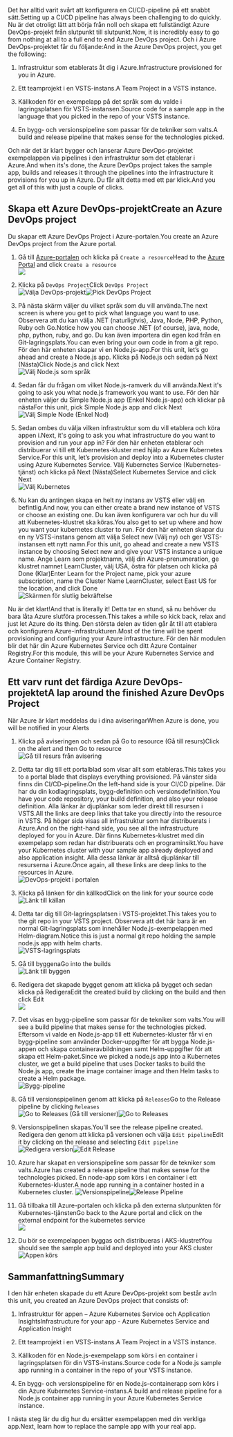 <span data-ttu-id="62361-101">Det har alltid varit svårt att konfigurera en CI/CD-pipeline på ett snabbt sätt.</span><span class="sxs-lookup"><span data-stu-id="62361-101">Setting up a CI/CD pipeline has always been challenging to do quickly.</span></span> <span data-ttu-id="62361-102">Nu är det otroligt lätt att börja från noll och skapa ett fullständigt Azure DevOps-projekt från slutpunkt till slutpunkt.</span><span class="sxs-lookup"><span data-stu-id="62361-102">Now, it is incredibly easy to go from nothing at all to a full end to end Azure DevOps project.</span></span> <span data-ttu-id="62361-103">Och i Azure DevOps-projektet får du följande:</span><span class="sxs-lookup"><span data-stu-id="62361-103">And in the Azure DevOps project, you get the following:</span></span>

1. <span data-ttu-id="62361-104">Infrastruktur som etablerats åt dig i Azure.</span><span class="sxs-lookup"><span data-stu-id="62361-104">Infrastructure provisioned for you in Azure.</span></span>

2. <span data-ttu-id="62361-105">Ett teamprojekt i en VSTS-instans.</span><span class="sxs-lookup"><span data-stu-id="62361-105">A Team Project in a VSTS instance.</span></span>

3. <span data-ttu-id="62361-106">Källkoden för en exempelapp på det språk som du valde i lagringsplatsen för VSTS-instansen.</span><span class="sxs-lookup"><span data-stu-id="62361-106">Source code for a sample app in the language that you picked in the repo of your VSTS instance.</span></span>

4. <span data-ttu-id="62361-107">En bygg- och versionspipeline som passar för de tekniker som valts.</span><span class="sxs-lookup"><span data-stu-id="62361-107">A build and release pipeline that makes sense for the technologies picked.</span></span>

<span data-ttu-id="62361-108">Och när det är klart bygger och lanserar Azure DevOps-projektet exempelappen via pipelines i den infrastruktur som det etablerar i Azure.</span><span class="sxs-lookup"><span data-stu-id="62361-108">And when its's done, the Azure DevOps project takes the sample app, builds and releases it through the pipelines into the infrastructure it provisions for you up in Azure.</span></span> <span data-ttu-id="62361-109">Du får allt detta med ett par klick.</span><span class="sxs-lookup"><span data-stu-id="62361-109">And you get all of this with just a couple of clicks.</span></span>

## <a name="create-an-azure-devops-project"></a><span data-ttu-id="62361-110">Skapa ett Azure DevOps-projekt</span><span class="sxs-lookup"><span data-stu-id="62361-110">Create an Azure DevOps project</span></span>

<span data-ttu-id="62361-111">Du skapar ett Azure DevOps Project i Azure-portalen.</span><span class="sxs-lookup"><span data-stu-id="62361-111">You create an Azure DevOps project from the Azure portal.</span></span>

1. <span data-ttu-id="62361-112">Gå till [Azure-portalen](https://portal.azure.com) och klicka på `Create a resource`</span><span class="sxs-lookup"><span data-stu-id="62361-112">Head to the [Azure Portal](https://portal.azure.com) and click `Create a resource`</span></span>  
![](/media-draft/1-azureportal.png)

2. <span data-ttu-id="62361-113">Klicka på `DevOps Project`</span><span class="sxs-lookup"><span data-stu-id="62361-113">Click `DevOps Project`</span></span>  
<span data-ttu-id="62361-114">![Välja DevOps-projekt](/media-draft/1-pickdevopsproject.png)</span><span class="sxs-lookup"><span data-stu-id="62361-114">![Pick DevOps Project](/media-draft/1-pickdevopsproject.png)</span></span>

3. <span data-ttu-id="62361-115">På nästa skärm väljer du vilket språk som du vill använda.</span><span class="sxs-lookup"><span data-stu-id="62361-115">The next screen is where you get to pick what language you want to use.</span></span> <span data-ttu-id="62361-116">Observera att du kan välja .NET (naturligtvis), Java, Node, PHP, Python, Ruby och Go.</span><span class="sxs-lookup"><span data-stu-id="62361-116">Notice how you can choose .NET (of course), java, node, php, python, ruby, and go.</span></span> <span data-ttu-id="62361-117">Du kan även importera din egen kod från en Git-lagringsplats.</span><span class="sxs-lookup"><span data-stu-id="62361-117">You can even bring your own code in from a git repo.</span></span> <span data-ttu-id="62361-118">För den här enheten skapar vi en Node.js-app.</span><span class="sxs-lookup"><span data-stu-id="62361-118">For this unit, let’s go ahead and create a Node.js app.</span></span> <span data-ttu-id="62361-119">Klicka på Node.js och sedan på Next (Nästa)</span><span class="sxs-lookup"><span data-stu-id="62361-119">Click Node.js and click Next</span></span>  
![Välj Node.js som språk](/media-draft/1-picknodejsforlang.png)

4. <span data-ttu-id="62361-121">Sedan får du frågan om vilket Node.js-ramverk du vill använda.</span><span class="sxs-lookup"><span data-stu-id="62361-121">Next it's going to ask you what node.js framework you want to use.</span></span> <span data-ttu-id="62361-122">För den här enheten väljer du Simple Node.js app (Enkel Node.js-app) och klickar på nästa</span><span class="sxs-lookup"><span data-stu-id="62361-122">For this unit, pick Simple Node.js app and click Next</span></span>  
![Välj Simple Node (Enkel Nod)](/media-draft/1-picksimplenode.png)

5. <span data-ttu-id="62361-124">Sedan ombes du välja vilken infrastruktur som du vill etablera och köra appen i.</span><span class="sxs-lookup"><span data-stu-id="62361-124">Next, it's going to ask you what infrastructure do you want to provision and run your app in?</span></span> <span data-ttu-id="62361-125">För den här enheten etablerar och distribuerar vi till ett Kubernetes-kluster med hjälp av Azure Kubernetes Service.</span><span class="sxs-lookup"><span data-stu-id="62361-125">For this unit, let’s provision and deploy into a Kubernetes cluster using Azure Kubernetes Service.</span></span> <span data-ttu-id="62361-126">Välj Kubernetes Service (Kubernetes-tjänst) och klicka på Next (Nästa)</span><span class="sxs-lookup"><span data-stu-id="62361-126">Select Kubernetes Service and click Next</span></span>  
![Välj Kubernetes](/media-draft/1-pickkubernetes.png)

6. <span data-ttu-id="62361-128">Nu kan du antingen skapa en helt ny instans av VSTS eller välj en befintlig.</span><span class="sxs-lookup"><span data-stu-id="62361-128">And now, you can either create a brand new instance of VSTS or choose an existing one.</span></span> <span data-ttu-id="62361-129">Du kan även konfigurera var och hur du vill att Kubernetes-klustret ska köras.</span><span class="sxs-lookup"><span data-stu-id="62361-129">You also get to set up where and how you want your kubernetes cluster to run.</span></span> <span data-ttu-id="62361-130">För den här enheten skapar du en ny VSTS-instans genom att välja Select new (Välj ny) och ger VSTS-instansen ett nytt namn.</span><span class="sxs-lookup"><span data-stu-id="62361-130">For this unit, go ahead and create a new VSTS instance by choosing Select new and give your VSTS instance a unique name.</span></span> <span data-ttu-id="62361-131">Ange Learn som projektnamn, välj din Azure-prenumeration, ge klustret namnet LearnCluster, välj USA, östra för platsen och klicka på Done (Klar)</span><span class="sxs-lookup"><span data-stu-id="62361-131">Enter Learn for the Project name, pick your azure subscription, name the Cluster Name LearnCluster, select East US for the location, and click Done</span></span>  
![Skärmen för slutlig bekräftelse](/media-draft/1-finalconfirmation.png)

<span data-ttu-id="62361-133">Nu är det klart!</span><span class="sxs-lookup"><span data-stu-id="62361-133">And that is literally it!</span></span> <span data-ttu-id="62361-134">Detta tar en stund, så nu behöver du bara låta Azure slutföra processen.</span><span class="sxs-lookup"><span data-stu-id="62361-134">This takes a while so kick back, relax and just let Azure do its thing.</span></span> <span data-ttu-id="62361-135">Den största delen av tiden går åt till att etablera och konfigurera Azure-infrastrukturen.</span><span class="sxs-lookup"><span data-stu-id="62361-135">Most of the time will be spent provisioning and configuring your Azure infrastructure.</span></span> <span data-ttu-id="62361-136">För den här modulen blir det här din Azure Kubernetes Service och ditt Azure Container Registry.</span><span class="sxs-lookup"><span data-stu-id="62361-136">For this module, this will be your Azure Kubernetes Service and Azure Container Registry.</span></span>

## <a name="a-lap-around-the-finished-azure-devops-project"></a><span data-ttu-id="62361-137">Ett varv runt det färdiga Azure DevOps-projektet</span><span class="sxs-lookup"><span data-stu-id="62361-137">A lap around the finished Azure DevOps Project</span></span>

<span data-ttu-id="62361-138">När Azure är klart meddelas du i dina aviseringar</span><span class="sxs-lookup"><span data-stu-id="62361-138">When Azure is done, you will be notified in your Alerts</span></span>

1. <span data-ttu-id="62361-139">Klicka på aviseringen och sedan på Go to resource (Gå till resurs)</span><span class="sxs-lookup"><span data-stu-id="62361-139">Click on the alert and then Go to resource</span></span>  
![Gå till resurs från avisering](/media-draft/1-gotoresourcefromalert.png)

2. <span data-ttu-id="62361-141">Detta tar dig till ett portalblad som visar allt som etableras.</span><span class="sxs-lookup"><span data-stu-id="62361-141">This takes you to a portal blade that displays everything provisioned.</span></span> <span data-ttu-id="62361-142">På vänster sida finns din CI/CD-pipeline.</span><span class="sxs-lookup"><span data-stu-id="62361-142">On the left-hand side is your CI/CD pipeline.</span></span> <span data-ttu-id="62361-143">Där har du din kodlagringsplats, bygg-definition och versionsdefinition.</span><span class="sxs-lookup"><span data-stu-id="62361-143">You have your code repository, your build definition, and also your release definition.</span></span> <span data-ttu-id="62361-144">Alla länkar är djuplänkar som leder direkt till resursen i VSTS.</span><span class="sxs-lookup"><span data-stu-id="62361-144">All the links are deep links that take you directly into the resource in VSTS.</span></span> <span data-ttu-id="62361-145">På höger sida visas all infrastruktur som har distribuerats i Azure.</span><span class="sxs-lookup"><span data-stu-id="62361-145">And on the right-hand side, you see all the infrastructure deployed for you in Azure.</span></span> <span data-ttu-id="62361-146">Där finns Kubernetes-klustret med din exempelapp som redan har distribuerats och en programinsikt.</span><span class="sxs-lookup"><span data-stu-id="62361-146">You have your Kubernetes cluster with your sample app already deployed and also application insight.</span></span> <span data-ttu-id="62361-147">Alla dessa länkar är alltså djuplänkar till resurserna i Azure.</span><span class="sxs-lookup"><span data-stu-id="62361-147">Once again, all these links are deep links to the resources in Azure.</span></span>  
![DevOps-projekt i portalen](/media-draft/1-pickdevopsproject.png)

3. <span data-ttu-id="62361-149">Klicka på länken för din källkod</span><span class="sxs-lookup"><span data-stu-id="62361-149">Click on the link for your source code</span></span>  
![Länk till källan](/media-draft/1-linktosource.png)

4. <span data-ttu-id="62361-151">Detta tar dig till Git-lagringsplatsen i VSTS-projektet.</span><span class="sxs-lookup"><span data-stu-id="62361-151">This takes you to the git repo in your VSTS project.</span></span> <span data-ttu-id="62361-152">Observera att det här bara är en normal Git-lagringsplats som innehåller Node.js-exempelappen med Helm-diagram.</span><span class="sxs-lookup"><span data-stu-id="62361-152">Notice this is just a normal git repo holding the sample node.js app with helm charts.</span></span>  
![VSTS-lagringsplats](/media-draft/1-vstsrepo.png)

5. <span data-ttu-id="62361-154">Gå till byggena</span><span class="sxs-lookup"><span data-stu-id="62361-154">Go into the builds</span></span>  
![Länk till byggen](/media-draft/1-navtobuild.png)

6. <span data-ttu-id="62361-156">Redigera det skapade bygget genom att klicka på bygget och sedan klicka på Redigera</span><span class="sxs-lookup"><span data-stu-id="62361-156">Edit the created build by clicking on the build and then click Edit</span></span>  
![](/media-draft/1-editbuildlink.png)

7. <span data-ttu-id="62361-157">Det visas en bygg-pipeline som passar för de tekniker som valts.</span><span class="sxs-lookup"><span data-stu-id="62361-157">You will see a build pipeline that makes sense for the technologies picked.</span></span> <span data-ttu-id="62361-158">Eftersom vi valde en Node.js-app till ett Kubernetes-kluster får vi en bygg-pipeline som använder Docker-uppgifter för att bygga Node.js-appen och skapa containeravbildningen samt Helm-uppgifter för att skapa ett Helm-paket.</span><span class="sxs-lookup"><span data-stu-id="62361-158">Since we picked a node.js app into a Kubernetes cluster, we get a build pipeline that uses Docker tasks to build the Node.js app, create the image container image and then Helm tasks to create a Helm package.</span></span>  
![Bygg-pipeline](/media-draft/1-buildpipeline.png)

8. <span data-ttu-id="62361-160">Gå till versionspipelinen genom att klicka på `Releases`</span><span class="sxs-lookup"><span data-stu-id="62361-160">Go to the Release pipeline by clicking `Releases`</span></span>  
<span data-ttu-id="62361-161">![Go to Releases](/media-draft/1-gotoreleases.png) (Gå till versioner)</span><span class="sxs-lookup"><span data-stu-id="62361-161">![Go to Releases](/media-draft/1-gotoreleases.png)</span></span>

9. <span data-ttu-id="62361-162">Versionspipelinen skapas.</span><span class="sxs-lookup"><span data-stu-id="62361-162">You'll see the release pipeline created.</span></span> <span data-ttu-id="62361-163">Redigera den genom att klicka på versionen och välja `Edit pipeline`</span><span class="sxs-lookup"><span data-stu-id="62361-163">Edit it by clicking on the release and selecting `Edit pipeline`</span></span>  
<span data-ttu-id="62361-164">![Redigera version](/media-draft/1-editrelease.png)</span><span class="sxs-lookup"><span data-stu-id="62361-164">![Edit Release](/media-draft/1-editrelease.png)</span></span>

10. <span data-ttu-id="62361-165">Azure har skapat en versionspipeline som passar för de tekniker som valts.</span><span class="sxs-lookup"><span data-stu-id="62361-165">Azure has created a release pipeline that makes sense for the technologies picked.</span></span> <span data-ttu-id="62361-166">En node-app som körs i en container i ett Kubernetes-kluster.</span><span class="sxs-lookup"><span data-stu-id="62361-166">A node app running in a container hosted in a Kubernetes cluster.</span></span>
<span data-ttu-id="62361-167">![Versionspipeline](/media-draft/1-releasepipeline.png)</span><span class="sxs-lookup"><span data-stu-id="62361-167">![Release Pipeline](/media-draft/1-releasepipeline.png)</span></span>

11. <span data-ttu-id="62361-168">Gå tillbaka till Azure-portalen och klicka på den externa slutpunkten för Kubernetes-tjänsten</span><span class="sxs-lookup"><span data-stu-id="62361-168">Go back to the Azure portal and click on the external endpoint for the kubernetes service</span></span>  
![](/media-draft/1-clickonendpoint.png)

12. <span data-ttu-id="62361-169">Du bör se exempelappen byggas och distribueras i AKS-klustret</span><span class="sxs-lookup"><span data-stu-id="62361-169">You should see the sample app build and deployed into your AKS cluster</span></span>  
![Appen körs](/media-draft/1-apprunning.png)

## <a name="summary"></a><span data-ttu-id="62361-171">Sammanfattning</span><span class="sxs-lookup"><span data-stu-id="62361-171">Summary</span></span>

<span data-ttu-id="62361-172">I den här enheten skapade du ett Azure DevOps-projekt som består av:</span><span class="sxs-lookup"><span data-stu-id="62361-172">In this unit, you created an Azure DevOps project that consists of:</span></span>

1. <span data-ttu-id="62361-173">Infrastruktur för appen – Azure Kubernetes Service och Application Insights</span><span class="sxs-lookup"><span data-stu-id="62361-173">Infrastructure for your app - Azure Kubernetes Service and Application Insight</span></span>

2. <span data-ttu-id="62361-174">Ett teamprojekt i en VSTS-instans.</span><span class="sxs-lookup"><span data-stu-id="62361-174">A Team Project in a VSTS instance.</span></span>

3. <span data-ttu-id="62361-175">Källkoden för en Node.js-exempelapp som körs i en container i lagringsplatsen för din VSTS-instans.</span><span class="sxs-lookup"><span data-stu-id="62361-175">Source code for a Node.js sample app running in a container in the repo of your VSTS instance.</span></span>

4. <span data-ttu-id="62361-176">En bygg- och versionspipeline för en Node.js-containerapp som körs i din Azure Kubernetes Service-instans.</span><span class="sxs-lookup"><span data-stu-id="62361-176">A build and release pipeline for a Node.js container app running in your Azure Kubernetes Service instance.</span></span>

<span data-ttu-id="62361-177">I nästa steg lär du dig hur du ersätter exempelappen med din verkliga app.</span><span class="sxs-lookup"><span data-stu-id="62361-177">Next, learn how to replace the sample app with your real app.</span></span>